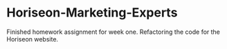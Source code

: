 # Horiseon-Marketing-Experts
Finished homework assignment for week one.  Refactoring the code for the Horiseon website.
